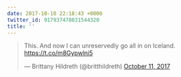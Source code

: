 ```yaml
---
date: 2017-10-10 22:18:43 +0000
twitter_id: 917937478031544320
title: ''
---
```


<blockquote class="twitter-tweet"><p lang="en" dir="ltr">This. And now I can unreservedly go all in on Iceland. <a href="https://t.co/m8Gypwlni5">https://t.co/m8Gypwlni5</a></p>&mdash; Brittany Hildreth (@britthildreth) <a href="https://twitter.com/britthildreth/status/917937369470455808?ref_src=twsrc%5Etfw">October 11, 2017</a></blockquote>
<script async src="https://platform.twitter.com/widgets.js" charset="utf-8"></script>
